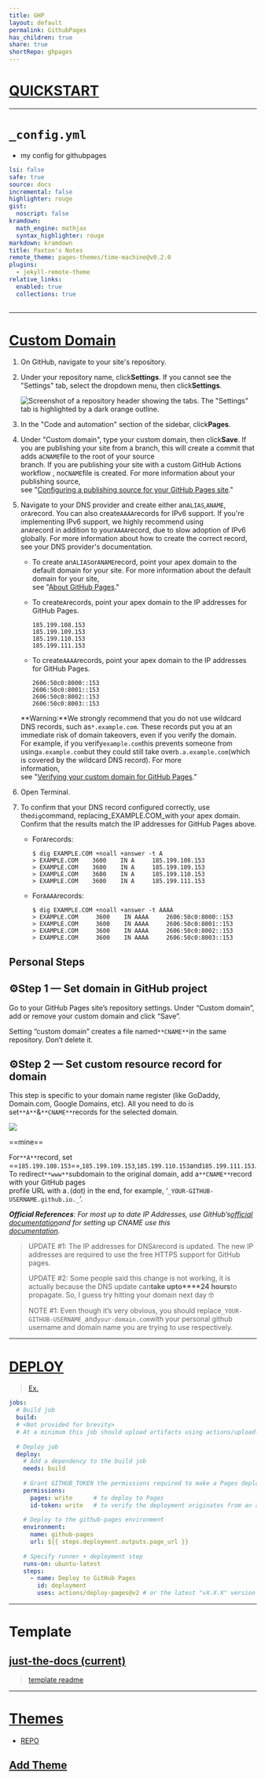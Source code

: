 ```yaml
---  
title: GHP  
layout: default  
permalink: GithubPages  
has_children: true  
share: true    
shortRepo: ghpages       
---  
```

  
# [QUICKSTART](https://docs.github.com/en/pages/quickstart)  
  
___    
  
# `_config.yml`  
  
- my config for githubpages  
  
```yml    
lsi: false  
safe: true  
source: docs  
incremental: false  
highlighter: rouge  
gist:  
  noscript: false  
kramdown:  
  math_engine: mathjax  
  syntax_highlighter: rouge  
markdown: kramdown  
title: Paxton's Notes  
remote_theme: pages-themes/time-machine@v0.2.0  
plugins:  
  - jekyll-remote-theme  
relative_links:  
  enabled: true  
  collections: true  
  
```    
  
    
---    
  
# [Custom Domain](https://docs.github.com/en/pages/configuring-a-custom-domain-for-your-github-pages-site)  
  
1. On GitHub, navigate to your site's repository.  
  
2. Under your repository name, click**Settings**. If you cannot see the "Settings" tab, select the dropdown menu, then click**Settings**.  
  
   ![Screenshot of a repository header showing the tabs. The "Settings" tab is highlighted by a dark orange outline.](https://docs.github.com/assets/cb-28266/images/help/repository/repo-actions-settings.png)  
  
3. In the "Code and automation" section of the sidebar, click**Pages**.  
  
4. Under "Custom domain", type your custom domain, then click**Save**. If you are publishing your site from a branch, this will create a commit that adds a`CNAME`file to the root of your source  
   branch. If you are publishing your site with a custom GitHub Actions workflow , no`CNAME`file is created. For more information about your publishing source,  
   see "[Configuring a publishing source for your GitHub Pages site](https://docs.github.com/en/pages/getting-started-with-github-pages/configuring-a-publishing-source-for-your-github-pages-site)."  
  
5. Navigate to your DNS provider and create either an`ALIAS`,`ANAME`, or`A`record. You can also create`AAAA`records for IPv6 support. If you're implementing IPv6 support, we highly recommend using  
   an`A`record in addition to your`AAAA`record, due to slow adoption of IPv6 globally. For more information about how to create the correct record, see your DNS provider's documentation.  
  
    - To create an`ALIAS`or`ANAME`record, point your apex domain to the default domain for your site. For more information about the default domain for your site,  
      see "[About GitHub Pages](https://docs.github.com/en/pages/getting-started-with-github-pages/about-github-pages#types-of-github-pages-sites)."  
    - To create`A`records, point your apex domain to the IP addresses for GitHub Pages.  
  
        ```shell    
        185.199.108.153    
        185.199.109.153    
        185.199.110.153    
        185.199.111.153    
        ```    
  
    - To create`AAAA`records, point your apex domain to the IP addresses for GitHub Pages.  
  
        ```shell    
        2606:50c0:8000::153    
        2606:50c0:8001::153    
        2606:50c0:8002::153    
        2606:50c0:8003::153    
        ```    
  
   **Warning:**We strongly recommend that you do not use wildcard DNS records, such as`*.example.com`. These records put you at an immediate risk of domain takeovers, even if you verify the domain.  
   For example, if you verify`example.com`this prevents someone from using`a.example.com`but they could still take over`b.a.example.com`(which is covered by the wildcard DNS record). For more  
   information,  
   see "[Verifying your custom domain for GitHub Pages](https://docs.github.com/en/pages/configuring-a-custom-domain-for-your-github-pages-site/verifying-your-custom-domain-for-github-pages)."  
  
6. Open Terminal.  
  
7. To confirm that your DNS record configured correctly, use the`dig`command, replacing_EXAMPLE.COM_with your apex domain. Confirm that the results match the IP addresses for GitHub Pages above.  
  
    - For`A`records:  
  
        ```shell    
        $ dig EXAMPLE.COM +noall +answer -t A    
        > EXAMPLE.COM    3600    IN A     185.199.108.153    
        > EXAMPLE.COM    3600    IN A     185.199.109.153    
        > EXAMPLE.COM    3600    IN A     185.199.110.153    
        > EXAMPLE.COM    3600    IN A     185.199.111.153    
        ```    
  
    - For`AAAA`records:  
  
        ```shell    
        $ dig EXAMPLE.COM +noall +answer -t AAAA    
        > EXAMPLE.COM     3600    IN AAAA     2606:50c0:8000::153    
        > EXAMPLE.COM     3600    IN AAAA     2606:50c0:8001::153    
        > EXAMPLE.COM     3600    IN AAAA     2606:50c0:8002::153    
        > EXAMPLE.COM     3600    IN AAAA     2606:50c0:8003::153    
        ```    
  
## Personal Steps  
  
## ⚙️Step 1 — Set domain in GitHub project  
  
Go to your GitHub Pages site’s repository settings. Under “Custom domain”, add or remove your custom domain and click “Save”.  
  
Setting “custom domain” creates a file named`**CNAME**`in the same repository. Don’t delete it.  
  
## ⚙️Step 2 — Set custom resource record for domain  
  
This step is specific to your domain name register (like GoDaddy, Domain.com, Google Domains, etc). All you need to do is set`**A**`&`**CNAME**`records for the selected domain.  
  
![](https://miro.medium.com/v2/resize:fit:2000/1*lT1CCfb9jX74vGrsF5AoLA.png)  
  
==mine==  
  
For`**A**`record, set ==`185.199.108.153`==,`185.199.109.153`,`185.199.110.153`and`185.199.111.153`. To redirect`**www**`subdomain to the original domain, add a`**CNAME**`record with your GitHub pages  
profile URL with a`.`(dot) in the end, for example, ‘`_YOUR-GITHUB-USERNAME.github.io._`’.  
  
**_Official References_**_: For most up to date IP Addresses, use GitHub’s_[_official documentation_](https://help.github.com/articles/setting-up-an-apex-domain/)_and for setting up CNAME use this_[  
_documentation_](https://help.github.com/articles/setting-up-a-www-subdomain/)_._  
  
  
  
> UPDATE #1: The IP addresses for DNS`A`record is updated. The new IP addresses are required to use the free HTTPS support for GitHub pages.  
>  
> UPDATE #2: Some people said this change is not working, it is actually because the DNS update can**take upto****24 hours**to propagate. So, I guess try hitting your domain next day 🤓  
>  
> NOTE #1: Even though it’s very obvious, you should replace`_YOUR-GITHUB-USERNAME_`and`your-domain.com`with your personal github username and domain name you are trying to use respectively.  
  
---  
  
# [DEPLOY](https://github.com/actions/deploy-pages)  
> [Ex.](https://github.com/JamesIves/github-pages-deploy-action)  
  
```yaml  
jobs:  
  # Build job  
  build:  
  # <Not provided for brevity>  
  # At a minimum this job should upload artifacts using actions/upload-pages-artifact  
  
  # Deploy job  
  deploy:  
    # Add a dependency to the build job  
    needs: build  
  
    # Grant GITHUB_TOKEN the permissions required to make a Pages deployment  
    permissions:  
      pages: write      # to deploy to Pages  
      id-token: write   # to verify the deployment originates from an appropriate source  
  
    # Deploy to the github-pages environment  
    environment:  
      name: github-pages  
      url: ${{ steps.deployment.outputs.page_url }}  
  
    # Specify runner + deployment step  
    runs-on: ubuntu-latest  
    steps:  
      - name: Deploy to GitHub Pages  
        id: deployment  
        uses: actions/deploy-pages@v2 # or the latest "vX.X.X" version tag for this action  
```  
  
---  
  
# Template  
  
## [just-the-docs (current)](https://github.com/just-the-docs/just-the-docs)  
  
> [template readme](https://github.com/just-the-docs/just-the-docs-template/blob/main/README.md#hosting-your-docs-from-an-existing-project-repo)  
---    
  
# [Themes](https://pages.github.com/themes/)  
  
- [REPO](https://github.com/pages-themes)  
  
## [Add Theme](https://docs.github.com/en/pages/setting-up-a-github-pages-site-with-jekyll/adding-a-theme-to-your-github-pages-site-using-jekyll)    
    
